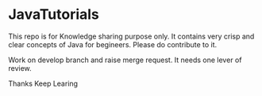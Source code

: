 # JavaTutorials
This repo is for Knowledge sharing purpose only. It contains very crisp and clear concepts of Java for begineers. Please do contribute to it.

Work on develop branch and raise merge request. It needs one lever of review.

Thanks
Keep Learing